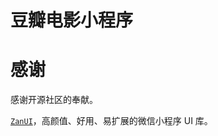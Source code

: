 # 豆瓣电影小程序

# 感谢

感谢开源社区的奉献。

[`ZanUI`](https://github.com/youzan/zanui-weapp)，高颜值、好用、易扩展的微信小程序 UI 库。

